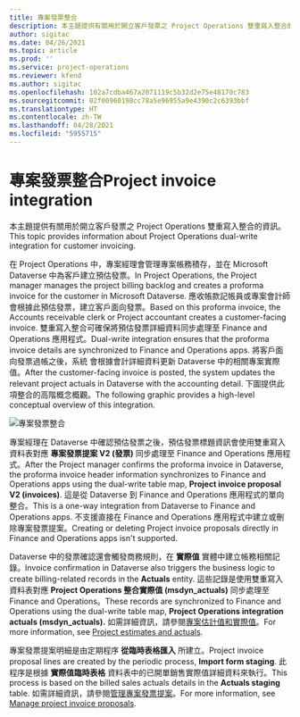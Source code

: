 ```yaml
---
title: 專案發票整合
description: 本主題提供有關用於開立客戶發票之 Project Operations 雙重寫入整合的資訊。
author: sigitac
ms.date: 04/26/2021
ms.topic: article
ms.prod: ''
ms.service: project-operations
ms.reviewer: kfend
ms.author: sigitac
ms.openlocfilehash: 102a7cdba467a2071119c5b32d2e75e48170c783
ms.sourcegitcommit: 02f00960198cc78a5e96955a9e4390c2c6393bbf
ms.translationtype: HT
ms.contentlocale: zh-TW
ms.lasthandoff: 04/28/2021
ms.locfileid: "5955715"
---
```

# <a name="project-invoice-integration"></a><span data-ttu-id="fb2e9-103">專案發票整合</span><span class="sxs-lookup"><span data-stu-id="fb2e9-103">Project invoice integration</span></span>

<span data-ttu-id="fb2e9-104">本主題提供有關用於開立客戶發票之 Project Operations 雙重寫入整合的資訊。</span><span class="sxs-lookup"><span data-stu-id="fb2e9-104">This topic provides information about Project Operations dual-write integration for customer invoicing.</span></span>

<span data-ttu-id="fb2e9-105">在 Project Operations 中，專案經理會管理專案帳務積存，並在 Microsoft Dataverse 中為客戶建立預估發票。</span><span class="sxs-lookup"><span data-stu-id="fb2e9-105">In Project Operations, the Project manager manages the project billing backlog and creates a proforma invoice for the customer in Microsoft Dataverse.</span></span> <span data-ttu-id="fb2e9-106">應收帳款記帳員或專案會計師會根據此預估發票，建立客戶面向發票。</span><span class="sxs-lookup"><span data-stu-id="fb2e9-106">Based on this proforma invoice, the Accounts receivable clerk or Project accountant creates a customer-facing invoice.</span></span> <span data-ttu-id="fb2e9-107">雙重寫入整合可確保將預估發票詳細資料同步處理至 Finance and Operations 應用程式。</span><span class="sxs-lookup"><span data-stu-id="fb2e9-107">Dual-write integration ensures that the proforma invoice details are synchronized to Finance and Operations apps.</span></span> <span data-ttu-id="fb2e9-108">將客戶面向發票過帳之後，系統 會根據會計詳細資料更新 Dataverse 中的相關專案實際值。</span><span class="sxs-lookup"><span data-stu-id="fb2e9-108">After the customer-facing invoice is posted, the system updates the relevant project actuals in Dataverse with the accounting detail.</span></span> <span data-ttu-id="fb2e9-109">下圖提供此項整合的高階概念概觀。</span><span class="sxs-lookup"><span data-stu-id="fb2e9-109">The following graphic provides a high-level conceptual overview of this integration.</span></span>

   ![專案發票整合](./media/DW5Invoicing.png)

<span data-ttu-id="fb2e9-111">專案經理在 Dataverse 中確認預估發票之後，預估發票標題資訊會使用雙重寫入資料表對應 **專案發票提案 V2 (發票)** 同步處理至 Finance and Operations 應用程式。</span><span class="sxs-lookup"><span data-stu-id="fb2e9-111">After the Project manager confirms the proforma invoice in Dataverse, the proforma invoice header information synchronizes to Finance and Operations apps using the dual-write table map, **Project invoice proposal V2 (invoices)**.</span></span> <span data-ttu-id="fb2e9-112">這是從 Dataverse 到 Finance and Operations 應用程式的單向整合。</span><span class="sxs-lookup"><span data-stu-id="fb2e9-112">This is a one-way integration from Dataverse to Finance and Operations apps.</span></span> <span data-ttu-id="fb2e9-113">不支援直接在 Finance and Operations 應用程式中建立或刪除專案發票提案。</span><span class="sxs-lookup"><span data-stu-id="fb2e9-113">Creating or deleting Project invoice proposals directly in Finance and Operations apps isn't supported.</span></span>

<span data-ttu-id="fb2e9-114">Dataverse 中的發票確認還會觸發商務規則，在 **實際值** 實體中建立帳務相關記錄。</span><span class="sxs-lookup"><span data-stu-id="fb2e9-114">Invoice confirmation in Dataverse also triggers the business logic to create billing-related records in the **Actuals** entity.</span></span> <span data-ttu-id="fb2e9-115">這些記錄是使用雙重寫入資料表對應 **Project Operations 整合實際值 (msdyn\_actuals)** 同步處理至 Finance and Operations。</span><span class="sxs-lookup"><span data-stu-id="fb2e9-115">These records are synchronized to Finance and Operations using the dual-write table map, **Project Operations integration actuals (msdyn\_actuals).**</span></span> <span data-ttu-id="fb2e9-116">如需詳細資訊，請參閱[專案估計值和實際值](resource-dual-write-estimates-actuals.md)。</span><span class="sxs-lookup"><span data-stu-id="fb2e9-116">For more information, see [Project estimates and actuals](resource-dual-write-estimates-actuals.md).</span></span> 

<span data-ttu-id="fb2e9-117">專案發票提案明細是由定期程序 **從臨時表格匯入** 所建立。</span><span class="sxs-lookup"><span data-stu-id="fb2e9-117">Project invoice proposal lines are created by the periodic process, **Import form staging**.</span></span> <span data-ttu-id="fb2e9-118">此程序是根據 **實際值臨時表格** 資料表中的已開單銷售實際值詳細資料來執行。</span><span class="sxs-lookup"><span data-stu-id="fb2e9-118">This process is based on the billed sales actuals details in the **Actuals staging** table.</span></span> <span data-ttu-id="fb2e9-119">如需詳細資訊，請參閱[管理專案發票提案](../invoicing/format-update-project-invoice-proposals.md#create-project-invoice-proposals)。</span><span class="sxs-lookup"><span data-stu-id="fb2e9-119">For more information, see [Manage project invoice proposals](../invoicing/format-update-project-invoice-proposals.md#create-project-invoice-proposals).</span></span> 
